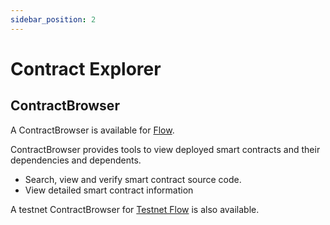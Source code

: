 ```yaml
---
sidebar_position: 2
---
```


# Contract Explorer

## ContractBrowser

A ContractBrowser is available for [Flow](https://contractbrowser.com/).

ContractBrowser provides tools to view deployed smart contracts and their dependencies and dependents.

- Search, view and verify smart contract source code.
- View detailed smart contract information

A testnet ContractBrowser for [Testnet Flow](https://testnet.contractbrowser.com/) is also available.
